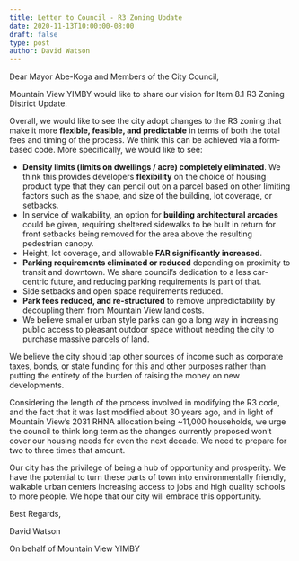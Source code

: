 ```yaml
---
title: Letter to Council - R3 Zoning Update
date: 2020-11-13T10:00:00-08:00
draft: false
type: post
author: David Watson
---
```


Dear Mayor Abe-Koga and Members of the City Council,

Mountain View YIMBY would like to share our vision for Item 8.1 R3 Zoning District Update.

Overall, we would like to see the city adopt changes to the R3 zoning that make it more **flexible, feasible, and predictable** in terms of both the total fees and timing of the process. We think this can be achieved via a form-based code. More specifically, we would like to see:

- **Density limits (limits on dwellings / acre) completely eliminated**. We think this provides developers **flexibility** on the choice of housing product type that they can pencil out on a parcel based on other limiting factors such as the shape, and size of the building, lot coverage, or setbacks. 
- In service of walkability, an option for **building architectural arcades** could be given, requiring sheltered sidewalks to be built in return for front setbacks being removed for the area above the resulting pedestrian canopy.
- Height, lot coverage, and allowable **FAR significantly increased**.
- **Parking requirements eliminated or reduced** depending on proximity to transit and downtown. We share council’s dedication to a less car-centric future, and reducing parking requirements is part of that. 
- Side setbacks and open space requirements reduced.
- **Park fees reduced, and re-structured** to remove unpredictability by decoupling them from Mountain View land costs. 
- We believe smaller urban style parks can go a long way in increasing public access to pleasant outdoor space without needing the city to purchase massive parcels of land. 

We believe the city should tap other sources of income such as corporate taxes, bonds, or state funding for this and other purposes rather than putting the entirety of the burden of raising the money on new developments.

Considering the length of the process involved in modifying the R3 code, and the fact that it was last modified about 30 years ago, and in light of Mountain View’s 2031 RHNA allocation being ~11,000 households, we urge the council to think long term as the changes currently proposed won’t  cover our housing needs for even the next decade. We need to prepare for two to three times that amount. 

Our city has the privilege of being a hub of opportunity and prosperity. We have the potential to turn these parts of town into environmentally friendly, walkable urban centers increasing access to jobs and high quality schools to more people. We hope that our city will embrace this opportunity. 

Best Regards,

David Watson

On behalf of Mountain View YIMBY

